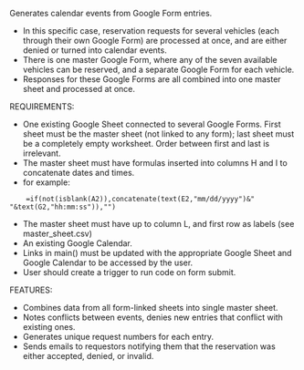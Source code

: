 Generates calendar events from Google Form entries.
- In this specific case, reservation requests for several vehicles (each through their own Google Form) are processed at once, and are either denied or turned into calendar events.
- There is one master Google Form, where any of the seven available vehicles can be reserved, and a separate Google Form for each vehicle.
- Responses for these Google Forms are all combined into one master sheet and processed at once.

REQUIREMENTS:
- One existing Google Sheet connected to several Google Forms. First sheet must be the master sheet (not linked to any form); last sheet must be a completely empty worksheet. Order between first and last is irrelevant.
- The master sheet must have formulas inserted into columns H and I to concatenate dates and times.
- for example:
```
	=if(not(isblank(A2)),concatenate(text(E2,"mm/dd/yyyy")&" "&text(G2,"hh:mm:ss")),"")
```
- The master sheet must have up to column L, and first row as labels (see master_sheet.csv)
- An existing Google Calendar.
- Links in main() must be updated with the appropriate Google Sheet and Google Calendar to be accessed by the user.
- User should create a trigger to run code on form submit.

FEATURES:
- Combines data from all form-linked sheets into single master sheet.
- Notes conflicts between events, denies new entries that conflict with existing ones.
- Generates unique request numbers for each entry.
- Sends emails to requestors notifying them that the reservation was either accepted, denied, or invalid.
